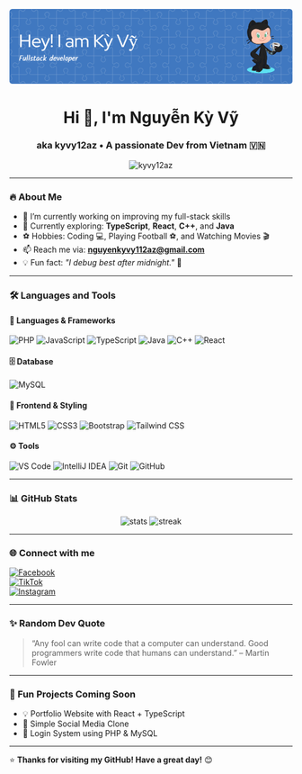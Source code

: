 ![Banner](./assets/images/header-2.png)
<h1 align="center">Hi 👋, I'm Nguyễn Kỳ Vỹ</h1>
<h3 align="center">aka kyvy12az • A passionate Dev from Vietnam 🇻🇳</h3>

<p align="center">
  <img src="https://komarev.com/ghpvc/?username=kyvy12az&label=Profile%20views&color=blue&style=flat-square" alt="kyvy12az" />
</p>

---

### 🔥 About Me

- 🔭 I’m currently working on improving my full-stack skills  
- 🌱 Currently exploring: **TypeScript**, **React**, **C++**, and **Java**  
- ⚽ Hobbies: Coding 💻, Playing Football ⚽, and Watching Movies 🎬  
- 📫 Reach me via: **nguyenkyvy112az@gmail.com**  
- 💡 Fun fact: _"I debug best after midnight."_ 🌙

---

### 🛠️ Languages and Tools

#### 🧠 Languages & Frameworks

![PHP](https://img.shields.io/badge/PHP-777BB4?style=for-the-badge&logo=php&logoColor=white)
![JavaScript](https://img.shields.io/badge/JavaScript-F7DF1E?style=for-the-badge&logo=javascript&logoColor=black)
![TypeScript](https://img.shields.io/badge/TypeScript-3178C6?style=for-the-badge&logo=typescript&logoColor=white)
![Java](https://img.shields.io/badge/Java-007396?style=for-the-badge&logo=java&logoColor=white)
![C++](https://img.shields.io/badge/C++-00599C?style=for-the-badge&logo=c%2B%2B&logoColor=white)
![React](https://img.shields.io/badge/React-61DAFB?style=for-the-badge&logo=react&logoColor=black)

#### 🗄️ Database

![MySQL](https://img.shields.io/badge/MySQL-005C84?style=for-the-badge&logo=mysql&logoColor=white)

#### 🎨 Frontend & Styling

![HTML5](https://img.shields.io/badge/HTML5-E34F26?style=for-the-badge&logo=html5&logoColor=white)
![CSS3](https://img.shields.io/badge/CSS3-1572B6?style=for-the-badge&logo=css3&logoColor=white)
![Bootstrap](https://img.shields.io/badge/Bootstrap-7952B3?style=for-the-badge&logo=bootstrap&logoColor=white)
![Tailwind CSS](https://img.shields.io/badge/TailwindCSS-06B6D4?style=for-the-badge&logo=tailwindcss&logoColor=white)

#### ⚙️ Tools

![VS Code](https://img.shields.io/badge/VS%20Code-007ACC?style=for-the-badge&logo=visual-studio-code&logoColor=white)
![IntelliJ IDEA](https://img.shields.io/badge/IntelliJ-000000?style=for-the-badge&logo=intellij-idea&logoColor=white)
![Git](https://img.shields.io/badge/Git-F05032?style=for-the-badge&logo=git&logoColor=white)
![GitHub](https://img.shields.io/badge/GitHub-181717?style=for-the-badge&logo=github&logoColor=white)

---

### 📊 GitHub Stats

<p align="center">
  <img src="https://github-readme-stats.vercel.app/api?username=kyvy12az&show_icons=true&theme=radical" alt="stats" />
  <img src="https://github-readme-streak-stats.herokuapp.com/?user=kyvy12az&theme=radical" alt="streak" />
</p>

---

### 🌐 Connect with me

[![Facebook](https://img.shields.io/badge/Facebook-1877F2?style=for-the-badge&logo=facebook&logoColor=white)](https://www.facebook.com/kyvy.nguyen.2k6)  
[![TikTok](https://img.shields.io/badge/TikTok-black?style=for-the-badge&logo=tiktok&logoColor=white)](https://www.tiktok.com/@valt_1902)  
[![Instagram](https://img.shields.io/badge/Instagram-E4405F?style=for-the-badge&logo=instagram&logoColor=white)](https://www.instagram.com/valt_1902)

---

### ✨ Random Dev Quote

> “Any fool can write code that a computer can understand. Good programmers write code that humans can understand.” – Martin Fowler

---

### 🚀 Fun Projects Coming Soon

- 💡 Portfolio Website with React + TypeScript  
- 📱 Simple Social Media Clone  
- 🔐 Login System using PHP & MySQL  

---

⭐️ **Thanks for visiting my GitHub! Have a great day!** 😊
